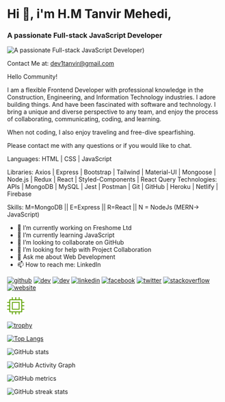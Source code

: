 # Hi 👋, i'm H.M Tanvir Mehedi,
### A passionate Full-stack JavaScript Developer
![A passionate Full-stack JavaScript Developer]([https://scontent.fdac8-1.fna.fbcdn.net/v/t39.30808-6/303057427_186100620476840_5515032826871990722_n.png?_nc_cat=104&ccb=1-7&_nc_sid=e3f864&_nc_eui2=AeH8aOTMVFAMPKHhwy_E19H9bWZosF8LcyVtZmiwXwtzJQQmf2Q9yT2RTdjxO__dAO2xushlXO26Rp6_BlLPDD5k&_nc_ohc=_lPMyyv-f-0AX8oIcui&_nc_ht=scontent.fdac8-1.fna&oh=00_AT959Gyip4bwfNxQhoL9l5-gkq7T6LwRcpBF8IXHMyrllw&oe=631467C8]))

Contact Me at: dev1tanvir@gmail.com

Hello Community!

I am a flexible Frontend Developer with professional knowledge in the Construction, Engineering, and Information Technology industries. I adore building things. And have been fascinated with software and technology.
I bring a unique and diverse perspective to any team, and enjoy the process of collaborating, communicating, coding, and learning.

When not coding, I also enjoy traveling and free-dive spearfishing.

Please contact me with any questions or if you would like to chat.

Languages:
HTML | CSS | JavaScript 

Libraries:
Axios | Express | Bootstrap | Tailwind | Material-UI | Mongoose | Node.js | Redux | React | Styled-Components 
| React Query
Technologies:
APIs | MongoDB | MySQL | Jest | Postman | Git | GitHub | Heroku | Netlify | Firebase


Skills: M=MongoDB || E=Express || R=React || N = NodeJs (MERN-> JavaScript) 

- 🔭 I’m currently working on Freshome Ltd 
- 🌱 I’m currently learning JavaScript 
- 👯 I’m looking to collaborate on GitHub 
- 🤔 I’m looking for help with Project Collaboration 
- 💬 Ask me about Web Development  
- 📫 How to reach me: LinkedIn 


[<img src='https://cdn.jsdelivr.net/npm/simple-icons@3.0.1/icons/github.svg' alt='github' height='40'>](https://github.com/tanvirmehedi)  [<img src='https://cdn.jsdelivr.net/npm/simple-icons@3.0.1/icons/dev-dot-to.svg' alt='dev' height='40'>](https://dev.to/tanvirjisn)  [<img src='https://cdn.jsdelivr.net/npm/simple-icons@3.0.1/icons/hashnode.svg' alt='dev' height='40'>](https://tanvirmehedi.hashnode.dev/)  [<img src='https://cdn.jsdelivr.net/npm/simple-icons@3.0.1/icons/linkedin.svg' alt='linkedin' height='40'>](https://www.linkedin.com/in/tanvirmehedi1/)  [<img src='https://cdn.jsdelivr.net/npm/simple-icons@3.0.1/icons/facebook.svg' alt='facebook' height='40'>](https://www.facebook.com/tanvirjisn)  [<img src='https://cdn.jsdelivr.net/npm/simple-icons@3.0.1/icons/twitter.svg' alt='twitter' height='40'>](https://twitter.com/Tanvirjisn)  [<img src='https://cdn.jsdelivr.net/npm/simple-icons@3.0.1/icons/stackoverflow.svg' alt='stackoverflow' height='40'>](https://stackoverflow.com/users/16969366)  [<img src='https://cdn.jsdelivr.net/npm/simple-icons@3.0.1/icons/icloud.svg' alt='website' height='40'>](https://tanvirportfolio.netlify.app/)  

<a href='https://docs.github.com/en/developers'><img src='https://raw.githubusercontent.com/acervenky/animated-github-badges/master/assets/devbadge.gif' width='40' height='40'></a> 

[![trophy](https://github-profile-trophy.vercel.app/?username=tanvirmehedi)](https://github.com/ryo-ma/github-profile-trophy)

[![Top Langs](https://github-readme-stats.vercel.app/api/top-langs/?username=tanvirmehedi)](https://github.com/anuraghazra/github-readme-stats)

![GitHub stats](https://github-readme-stats.vercel.app/api?username=tanvirmehedi&show_icons=true&count_private=true)  

![GitHub Activity Graph](https://activity-graph.herokuapp.com/graph?username=tanvirmehedi)  

![GitHub metrics](https://metrics.lecoq.io/tanvirmehedi)  

![GitHub streak stats](https://github-readme-streak-stats.herokuapp.com/?user=tanvirmehedi)  

